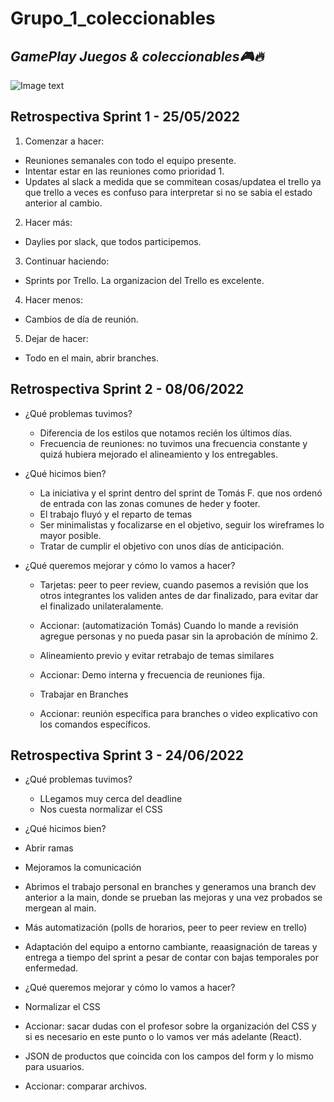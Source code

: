 # Grupo_1_coleccionables 
## _GamePlay Juegos & coleccionables🎮🔥_

![Image text](https://github.com/tfranzosi/grupo_1_coleccionables/blob/main/00-GamePlay-Isologo-fondo-blanco.jpg)

## Retrospectiva Sprint 1 - 25/05/2022

1. Comenzar a hacer:

- Reuniones semanales con todo el equipo presente.
- Intentar estar en las reuniones como prioridad 1.
- Updates al slack a medida que se commitean cosas/updatea el trello ya que trello a veces es confuso para interpretar si no se sabia el estado anterior al cambio. 

2. Hacer más:

- Daylies por slack, que todos participemos. 

3. Continuar haciendo: 

- Sprints por Trello. La organizacion del Trello es excelente.

4. Hacer menos:

- Cambios de día de reunión.

5. Dejar de hacer:

- Todo en el main, abrir branches.


## Retrospectiva Sprint 2 - 08/06/2022

- ¿Qué problemas tuvimos?

    - Diferencia de los estilos que notamos recién los últimos días.
    - Frecuencia de reuniones: no tuvimos una frecuencia constante y quizá hubiera mejorado el alineamiento y los entregables.


- ¿Qué hicimos bien?

    - La iniciativa y el sprint dentro del sprint de Tomás F. que nos ordenó de entrada con las zonas comunes de heder y footer.
    - El trabajo fluyó y el reparto de temas 
    - Ser minimalistas y focalizarse en el objetivo, seguir los wireframes lo mayor posible.
    - Tratar de cumplir el objetivo con unos días de anticipación.


- ¿Qué queremos mejorar y cómo lo vamos a hacer?

    - Tarjetas: peer to peer review, cuando pasemos a revisión que los otros integrantes los validen antes de dar finalizado, para evitar dar el finalizado unilateralamente.
    - Accionar: (automatización Tomás) Cuando lo mande a revisión agregue personas y no pueda pasar sin la aprobación de mínimo 2. 

    - Alineamiento previo y evitar retrabajo de temas similares
    - Accionar: Demo interna y frecuencia de reuniones fija.

    - Trabajar en Branches
    - Accionar: reunión específica para branches o video explicativo con los comandos específicos.

## Retrospectiva Sprint 3 - 24/06/2022

- ¿Qué problemas tuvimos?

    - LLegamos muy cerca del deadline
    - Nos cuesta normalizar el CSS


- ¿Qué hicimos bien?

- Abrir ramas
- Mejoramos la comunicación
- Abrimos el trabajo personal en branches y generamos una branch dev anterior a la main, donde se prueban las mejoras y una vez probados se mergean al main.
- Más automatización (polls de horarios, peer to peer review en trello)
- Adaptación del equipo a entorno cambiante, reaasignación de tareas y entrega a tiempo del sprint a pesar de contar con bajas temporales por enfermedad.


- ¿Qué queremos mejorar y cómo lo vamos a hacer?

- Normalizar el CSS
- Accionar: sacar dudas con el profesor sobre la organización del CSS y si es necesario en este punto o lo vamos ver más adelante (React).

- JSON de productos que coincida con los campos del form y lo mismo para usuarios.
- Accionar: comparar archivos.


